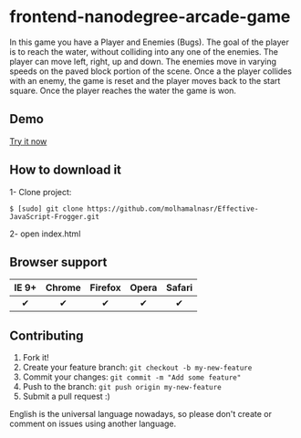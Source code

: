 frontend-nanodegree-arcade-game
===============================

In this game you have a Player and Enemies (Bugs). The goal of the player is to reach the water, without colliding into any one of the enemies. The player can move left, right, up and down. The enemies move in varying speeds on the paved block portion of the scene. Once a the player collides with an enemy, the game is reset and the player moves back to the start square. Once the player reaches the water the game is won.

## Demo

[Try it now](https://molhamalnasr.github.io/Effective-JavaScript-Frogger/)

## How to download it

1- Clone project:

```
$ [sudo] git clone https://github.com/molhamalnasr/Effective-JavaScript-Frogger.git
```

2- open index.html

## Browser support

| IE 9+ | Chrome | Firefox | Opera | Safari |
| :---: | :----: | :-----: | :---: | :----: |
| ✔ | ✔ | ✔ | ✔ | ✔ |

## Contributing

1. Fork it!
2. Create your feature branch: `git checkout -b my-new-feature`
3. Commit your changes: `git commit -m "Add some feature"`
4. Push to the branch: `git push origin my-new-feature`
5. Submit a pull request  :)

English is the universal language nowadays, so please don't create or comment on issues using another language.